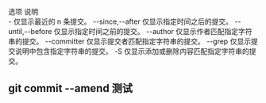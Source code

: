 选项 说明  
-<n> 仅显示最近的 n 条提交。
--since,--after 仅显示指定时间之后的提交。
--until,--before 仅显示指定时间之前的提交。
--author 仅显示作者匹配指定字符串的提交。
--committer 仅显示提交者匹配指定字符串的提交。
--grep 仅显示提交说明中包含指定字符串的提交。
-S 仅显示添加或删除内容匹配指定字符串的提交。

## git commit --amend 测试
